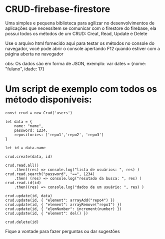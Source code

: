 # CRUD-firebase-firestore
Uma simples e pequena biblioteca para agilizar no desenvolvimentos de aplicações que necessitem se comunicar com o firestore do firebase,
ela possui todos os métodos de um CRUD: Creat, Read, Update e Delete

Use o arquivo html fornecido aqui para testar os métodos no console do navegador, você pode abrir o console apertando F12 quando estiver com a página aberta no navegador

obs: Os dados são em forma de JSON, exemplo: var dates = {nome: "fulano", idade: 17}

# Um script de exemplo com todos os método disponíveis:
    
    const crud = new Crud('users')

    let data = {
        name: "name",
        password: 1234,
        repositories: ['repo1','repo2', 'repo3']
    }

    let id = data.name

    crud.create(data, id)

    crud.read.all()
        .then((res) => console.log("lista de usuários: ", res) )
    crud.read.search("password", "==", 1234)
        .then( (res) => console.log("resutado da busca: ", res) )
    crud.read.id(id)
        .then((res) => console.log("dados de um usuário: ", res) )

    crud.update(id, data)
    crud.update(id, { "element": arrayAdd("repo4") })
    crud.update(id, { "element": arrayRemove("repo1") })
    crud.update(id, { "elemNumber": increment(number) })
    crud.update(id, { "element": del() })

    crud.delete(id)
   
Fique a vontade para fazer perguntas ou dar sugestões

